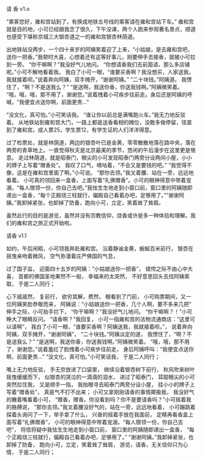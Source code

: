 请 香 v1.o

“乘客您好，雍和宫站到了，有换成地铁五号线的乘客请在雍和宫站下车。”
雍和宫就是目的地，小可已经跟我念了很久，下午没课，两个人跑来参观著名景点，顺道也感受下堪称京城三大银杏道之一的雍和宫银杏林荫道。

出地铁站没两步，一个四十来岁的阿姨笑着迎了上来，“小姑娘，是去雍和宫吧，送你一把香。”我顿时大喜，心想着还有这等好事儿，刚要伸手去接香，就被小可拉到一旁。
“你干嘛啊？”我没好气儿地问。
“你想请香我们去前面请，那么多店铺呢。”小可不解地看着我。
我白了小可一眼，“谁要买香啊？我没想买，人家送我，我就接着呗。”说着奔向阿姨，双手摊开，“谢谢阿姨。”
“二十块钱。”阿姨道。
我愣住了，“啊？不是送我么？”
“是送啊，我送你香，你送我钱啊。”阿姨微笑着。
“哦，哦，哦，那不用了，谢谢您。”说着拽着小可疾步往前走。身后还是阿姨的呼喊，“我便宜点送你啊，前面更贵…”

“没文化，真可怕。”小可笑话我。
“谁让你以前总是满嘴跑火车。”我无力地反驳着。
从地铁站到雍和宫大门，一路上都是送香看相的摊位，没敢多做停留，径直到了雍和宫。成人票25，学生票12，有学生证的人们洋洋得意。

过了检票处，就是林荫道，两边的银杏叶已是金黄，零零散散地落在路中央，落在两旁的青草地上。一直觉得秋天是北京最美的季节，悠闲的午后漫步在这里更是惬意。
走过林荫道，就是昭泰门，眼尖的小可发现昭泰门两旁分设两间小屋，小小的牌子上写着“赠香处”。
我叹了口气，嘀咕着，“不会又是要钱的吧。”
“我觉得不像，这是在雍和宫里面了啊。”小可说。
“那你去领。”我叉着腰、站在一旁，远远地看着。
小可真的领回来一盒香，上面写着“礼佛赠香”。小可的眼神得意中带着宠溺，“每人限领一份，你自己去吧。”我怯生生地走到小窗口前，窗口里的阿姨随即递出一盒香，“每个正殿烧三柱就行，偏殿自己看着办吧，足够用了。”“谢谢阿姨。”我卸掉紧张，也卸掉了防备，跑向小可，立定，笑着耸了耸肩。

虽然此行的目的是游览，虽然并没有宗教信仰，烧香或许是多一种体验和理解。我们的雍和宫之旅正式开始啦。


请香 v1.1

如约，午后闲暇，小可领我奔赴雍和宫。
沿着静谧金黄，蜿蜒百米前行，
银杏在摇曳亲吻着微风，
空气弥漫着庄严佛国的气息，

过了国子监，
迎面四十五岁的阿姨：“小姑娘送你一把香”，
错愕之际不由心中大喜，
首都的佛国圣地果然不一般，
幸福来的太突然，
不好意思回头去找阿姨索取，
于是二人同行；

心下戚戚然，
复前行，
欲穷其解，费然，
眼看到了门前，
小可购票期间，又一位阿姨笑脸恭敬而来，
阿姨说：“小姑娘送你一把香，几个人啊，要不多来几把”
伸手之际，小可抬手拦下，
“你干嘛啊？”我没好气儿地问。
“你干嘛啊？！”小可睁大了眼睛反问。
“请香啊？”我回复，
小可一指雍和宫的法物流通商店：“这里可以请啊”，
我白了小可一眼，“谁要买香啊？阿姨送我，我就接着呗。”，
说着奔向阿姨，双手摊开，“谢谢阿姨”，
“二十块钱。”阿姨淡定的道，
我愣住了，“啊？不是送我么？”
“是送啊，我送你香，你送我钱啊。”阿姨微笑着。
“哦，哦，那不用了，谢谢您。”说着羞红了脸拽着小可疾步往前走，
身后阿姨呼叫：“我便宜点送你啊，前面更贵…”
“没文化，真可怕。”小可笑话我，
于是二人同行；

嘴上无力地反驳，
手无奈放进了口袋里，
继续沿着银杏树下前行，
秋风吹来树叶摇曳缓缓而下，
似银杏的哭泣的一滴滴的泪水，
进过了昭泰门，
耳聪眼尖的小可突然拉住我，
又是顺手一指，
我抬眼寻去昭泰门两旁分设小屋，
挂小小的牌子上写着“赠香处”，
真是气不打不出来；
小可又拿刚刚请香的事情揶揄我，
我没好气的撇着嘴看着小可，
“赠香，赠香。你没看到吗？你不是要请香吗？”小可摇着我的胳膊说，
“那你去领。”我叉着腰没好气的，站在一旁，远远地看着，
小可蹦跳着探着头询问了一下，举手拿了什么，
兴奋的摇着手放在我面前，
定睛再看香盒上面写着“礼佛赠香”，
小可的眼神得意中带着宠溺，“每人限领一份，你自己去吧”，
将信将疑中我怯生生地走到小窗口前，
窗口里的阿姨随即递出一盒香，
“每个正殿烧三柱就行，偏殿自己看着办吧，足够用了。”
“谢谢阿姨。”我卸掉紧张，也卸掉了防备，
跑向小可，立定，笑着耸了耸肩，
游览，请香，无关信仰只为心情，
于是二人同行；



